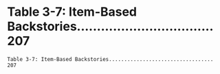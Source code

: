# Table 3-7: Item-Based Backstories.................................. 207

```
Table 3-7: Item-Based Backstories.................................. 207
```
